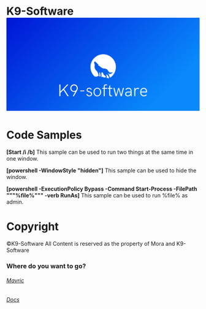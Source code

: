 # **K9-Software** ![K9-Software](https://github.com/K9-Software/K9-Software-LLC-Handbook-Documentation/blob/main/image1.png?raw=true)

# Code Samples

**[Start /i /b]**  This sample can be used to run two things at the same time in one window.

**[powershell -WindowStyle "hidden"]**  This sample can be used to hide the window.

**[powershell -ExecutionPolicy Bypass -Command Start-Process -FilePath """%file%""" -verb RunAs]**  This sample can be used to run %file% as admin.

# Copyright

©K9-Software All Content is reserved as the property of Mora and  K9-Software

### Where do you want to go?

######  [Mavric](https://k9-software.github.io/Mavric-Antimalware-Protection)
###### [Docs](https://k9-software.github.io/K9-Software-LLC-Handbook-Documentation)
